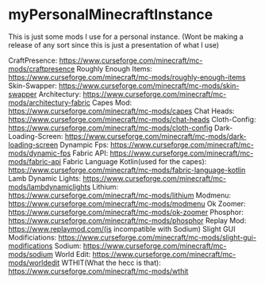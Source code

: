 # myPersonalMinecraftInstance
This is just some mods I use for a personal instance.
(Wont be making a release of any sort since this is just a presentation of what I use)

CraftPresence: https://www.curseforge.com/minecraft/mc-mods/craftpresence
Roughly Enough Items: https://www.curseforge.com/minecraft/mc-mods/roughly-enough-items
Skin-Swapper: https://www.curseforge.com/minecraft/mc-mods/skin-swapper
Architectury: https://www.curseforge.com/minecraft/mc-mods/architectury-fabric
Capes Mod: https://www.curseforge.com/minecraft/mc-mods/capes
Chat Heads: https://www.curseforge.com/minecraft/mc-mods/chat-heads
Cloth-Config: https://www.curseforge.com/minecraft/mc-mods/cloth-config
Dark-Loading-Screen: https://www.curseforge.com/minecraft/mc-mods/dark-loading-screen
Dynampic Fps: https://www.curseforge.com/minecraft/mc-mods/dynamic-fps
Fabric API: https://www.curseforge.com/minecraft/mc-mods/fabric-api
Fabric Language Kotlin(used for the capes): https://www.curseforge.com/minecraft/mc-mods/fabric-language-kotlin
Lamb Dynamic Lights: https://www.curseforge.com/minecraft/mc-mods/lambdynamiclights
Lithium: https://www.curseforge.com/minecraft/mc-mods/lithium
Modmenu: https://www.curseforge.com/minecraft/mc-mods/modmenu
Ok Zoomer: https://www.curseforge.com/minecraft/mc-mods/ok-zoomer
Phosphor: https://www.curseforge.com/minecraft/mc-mods/phosphor
Replay Mod: https://www.replaymod.com/(is incompatible with Sodium)
Slight GUI Modificiations: https://www.curseforge.com/minecraft/mc-mods/slight-gui-modifications
Sodium: https://www.curseforge.com/minecraft/mc-mods/sodium
World Edit: https://www.curseforge.com/minecraft/mc-mods/worldedit
WTHIT(What the hecc is that): https://www.curseforge.com/minecraft/mc-mods/wthit
